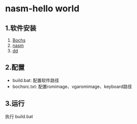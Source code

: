 # nasm-hello world

## 1.软件安装
1. [Bochs](https://nchc.dl.sourceforge.net/project/bochs/bochs/2.7/Bochs-win64-2.7.exe)
2. [nasm](https://www.nasm.us/pub/nasm/releasebuilds/2.16/win64/nasm-2.16-win64.zip)
3. [dd](http://www.chrysocome.net/downloads/dd-0.5.zip)

## 2.配置
- build.bat: 配置软件路径
- bochsrc.txt: 配置romimage、vgaromimage、keyboard路径

## 3.运行
执行 build.bat
